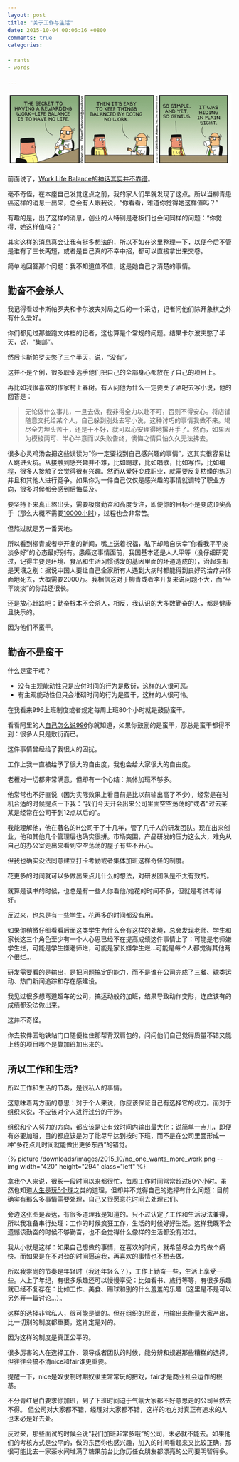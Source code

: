 ```yaml
---
layout: post
title: "关于工作与生活"
date: 2015-10-04 00:06:16 +0800
comments: true
categories:

- rants
- words

---
```


![work life balance](/downloads/images/2015_10/dilbert_work_life_balance.png "Don't touch me...")

前面说了，[Work Life Balance的神话其实并不靠谱](http://lenciel.cn/2015/10/the-myth-of-work-life-balance/)。

毫不奇怪，在本座自己发觉这点之前，我的家人们早就发现了这点。所以当柳青患癌这样的消息一出来，总会有人跟我说，“你看看，难道你觉得她这样值吗？”

有趣的是，出了这样的消息，创业的人特别是老板们也会问同样的问题：“你觉得，她这样值吗？”

其实这样的消息真会让我有挺多想法的，所以不如在这里整理一下，以便今后不管是谁有了三长两短，或者是自己真的不幸中招，都可以直接拿出来交卷。

简单地回答那个问题：我不知道值不值，这是她自己才清楚的事情。

## 勤奋不会杀人

我记得看过卡斯帕罗夫和卡尔波夫对局之后的一个采访，记者问他们除开象棋之外有什么爱好。

你们都见过那些跑文体档的记者，这也算是个常规的问题。结果卡尔波夫憋了半天，说，“集邮”。

然后卡斯帕罗夫憋了三个半天，说，“没有”。

这并不是个例，很多职业选手他们把自己的全部身心都放在了自己的项目上。

再比如我很喜欢的作家村上春树。有人问他为什么一定要关了酒吧去写小说，他的回答是：

<blockquote>
<p>无论做什么事儿，一旦去做，我非得全力以赴不可，否则不得安心。将店铺随意交托给某个人，自己躲到别处去写小说，这种讨巧的事情我做不来。竭尽全力埋头苦干，还是干不好，就可以心安理得地撂开手了。然而，如果因为模棱两可、半心半意而以失败告终，懊悔之情只怕久久无法拂去。</p>
</blockquote>

很多心灵鸡汤会把这些误读为”你一定要找到自己感兴趣的事情”，这其实很容易让人跳进火坑。从接触到感兴趣并不难，比如踢球，比如唱歌，比如写作，比如编程，很多人接触了会觉得很有兴趣。然而从爱好变成职业，就需要反复枯燥的练习并且和其他人进行竞争。如果你为一件自己仅仅是感兴趣的事情就调转了职业方向，很多时候都会感到后悔莫及。

要坚持下来真正熬出头，需要极度勤奋和高度专注，即便你的目标不是变成顶尖高手（那么大概不需要[10000小时](http://baike.baidu.com/view/3244949.htm)），过程也会非常苦。

但熬过就是另一番天地。

所以看到柳青或者李开复的新闻，嘴上送着祝福，私下却暗自庆幸”你看我平平淡淡多好”的心态最好别有。患癌这事情面前，我国基本还是人人平等（没仔细研究过，记得主要是环境、食品和生活习惯诱发的基因里面的坏道造成的），治起来却是天壤之别：据说中国人要让自己全家所有人遇到大病时都能得到良好的治疗并体面地死去，大概需要2000万。我相信这对于柳青或者李开复来说问题不大，而“平平淡淡”的你路还很长。

还是放心赶路吧：勤奋根本不会杀人，相反，我认识的大多数勤奋的人，都是健康且快乐的。

因为他们不蛮干。

## 勤奋不是蛮干

什么是蛮干呢？

* 没有主观能动性只是应付时间的行为是敷衍，这样的人很可恶。
* 有主观能动性但只会堆砌时间的行为是蛮干，这样的人很可怜。

在我看来996上班制度或者规定每周上班80个小时就是鼓励蛮干。

看看阿里的人[自己怎么说996](http://www.zhihu.com/question/23272060)你就知道，如果你鼓励的是蛮干，那总是蛮干都得不到：很多人只是敷衍而已。

这件事情曾经给了我很大的困扰。

工作上我一直被给予了很大的自由度，我也会给大家很大的自由度。

老板对一切都非常满意，但却有一个心结：集体加班不够多。

他常常也不好直说（因为实际效果上看目前是比以前输出高了不少），经常是在时机合适的时候提点一下我：“我们今天开会出来公司里面空空荡荡的”或者“过去某某是经常在公司干到12点以后的”。

我能理解他，他在著名的H公司干了十几年，管了几千人的研发团队。现在出来创业，他和其他几个管理层也确实很拼。市场突围，产品研发的压力这么大，难免从自己的办公室走出来看到空空荡荡的屋子有些不开心。

但我也确实没法同意建立打卡考勤或者集体加班这样奇怪的制度。

花更多的时间就可以多做出来点儿什么的想法，对研发团队是不太有效的。

就算是读书的时候，也总是有一些人你看他/她花的时间不多，但就是考试考得好。

反过来，也总是有一些学生，花再多的时间都没有用。

如果你稍微仔细看看后面这类学生为什么会有这样的处境，总会发现老师、学生和家长这三个角色至少有一个人心思已经不在提高成绩这件事情上了：可能是老师嫌学生烂，可能是学生嫌老师烂，可能是家长嫌学生烂...可能是每个人都觉得其他两个很烂...

研发需要看的是输出，是把问题搞定的能力，而不是谁在公司完成了三餐、球类运动、热门新闻追踪和存在感建设。

我见过很多想弯道超车的公司，搞运动般的加班，结果导致动作变形，连应该有的成绩都没法做出来。

这并不奇怪。

你去软件园地铁站门口随便拦住那帮背双肩包的，问问他们自己觉得质量不错又能上线的项目哪个是靠加班加出来的。

## 所以工作和生活?

所以工作和生活的节奏，是很私人的事情。

这意味着两方面的意思：对于个人来说，你应该保证自己有选择它的权力。而对于组织来说，不应该对个人进行过分的干涉。

组织和个人努力的方向，都应该是让有效时间内输出最大化：说简单一点儿，即便有必要加班，目的都应该是为了能尽早达到按时下班，而不是在公司里面形成一种”多花点儿时间就能做出更多东西”的错觉。

{% picture /downloads/images/2015_10/no_one_wants_more_work.png --img width="420" height="294" class="left" %}

拿我个人来说，很长一段时间以来都很忙，每周工作时间常常超过80个小时。虽然也知道[人生是玩5个球](http://blog.sina.com.cn/s/blog_5d7e3c150100h2c8.html)之类的道理，但却并不觉得自己的选择有什么问题：目前确实有那么多事情需要处理，自己又很愿意花时间去处理它们。

旁边这张图是表达，有很多道理我是知道的。只不过认定了工作和生活没法兼得，所以我准备串行处理：工作的时候疯狂工作，生活的时候好好生活。这样我既不会遗憾该勤奋的时候不够勤奋，也不会觉得什么像样的生活都没有过过。

我从小就是这样：如果自己想做的事情，在喜欢的时间，就希望尽全力的做个痛快。而如果是在不对劲的时间逼迫我，再喜欢的事情也不想去做。

所以我崇尚的节奏是年轻时（我还年轻么？），工作上勤奋一些，生活上享受一些。人上了年纪，有很多乐趣还可以慢慢享受：比如看书、旅行等等，有很多乐趣就已经不复存在：比如工作、美食、踢球和别的什么羞羞的乐趣（这里是不是可以另外开一篇讨论...）。

这样的选择非常私人，很可能是错的。但在组织的层面，用输出来衡量大家产出，比一切别的制度都重要，这肯定是对的。

因为这样的制度是真正公平的。

很多厉害的人在选择工作、领导或者团队的时候，能分辨和规避那些糟糕的选择，但往往会搞不清nice和fair谁更重要。

提醒一下，nice是奴隶制时期奴隶主常常玩的把戏，fair才是商业社会运作的根基。

不分青红皂白要求你加班，到了下班时间迫于气氛大家都不好意思走的公司当然去不得。
但公司对大家都不错，经理对大家都不错，这样的地方对真正有追求的人也未必是好去处。

反过来，那些面试的时候会说“我们加班非常多哦”的公司，未必就不能去。如果他们的考核方式是公平的，做的东西你也感兴趣，加入的时间看起来又比较正确，那很可能比去一家茶水间堆满了糖果前台比你历任女朋友都漂亮的公司要明智得多。




